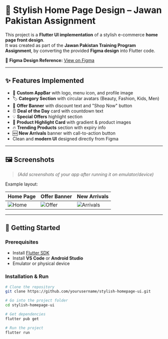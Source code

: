 # 🎨 Stylish Home Page Design – Jawan Pakistan Assignment  

This project is a **Flutter UI implementation** of a stylish e-commerce **home page front design**.  
It was created as part of the **Jawan Pakistan Training Program Assignment**, by converting the provided **Figma design** into Flutter code.  

🔗 **Figma Design Reference:** [View on Figma](https://www.figma.com/design/KOaQUw9OhcNjBkPth114ea/Untitled?node-id=0-1&p=f&authuser=3)  

---

## ✨ Features Implemented  

- 📌 **Custom AppBar** with logo, menu icon, and profile image  
- 🏷️ **Category Section** with circular avatars (Beauty, Fashion, Kids, Men)  
- 🎉 **Offer Banner** with discount text and "Shop Now" button  
- ⏰ **Deal of the Day** card with countdown text  
- 💡 **Special Offers** highlight section  
- 👟 **Product Highlight Card** with gradient & product images  
- 🔥 **Trending Products** section with expiry info  
- 🆕 **New Arrivals** banner with call-to-action button  
- Clean and **modern UI** designed directly from Figma  

---

## 🖼️ Screenshots  

> *(Add screenshots of your app after running it on emulator/device)*  

Example layout:  

| Home Page | Offer Banner | New Arrivals |  
|-----------|--------------|--------------|  
| ![Home](screenshots/home.png) | ![Offer](screenshots/offer.png) | ![Arrivals](screenshots/arrivals.png) |  

---

## 🚀 Getting Started  

### Prerequisites  
- Install [Flutter SDK](https://docs.flutter.dev/get-started/install)  
- Install **VS Code** or **Android Studio**  
- Emulator or physical device  

### Installation & Run  

```bash
# Clone the repository
git clone https://github.com/yourusername/stylish-homepage-ui.git

# Go into the project folder
cd stylish-homepage-ui

# Get dependencies
flutter pub get

# Run the project
flutter run
